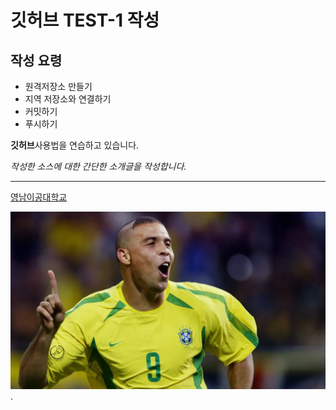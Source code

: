 # 깃허브 TEST-1 작성
## 작성 요령

- 원격저장소 만들기
- 지역 저장소와 연결하기
- 커밋하기
- 푸시하기

**깃허브**사용법을 연습하고 있습니다.

*작성한 소스에 대한 간단한 소개글을 작성합니다.*

---
[영남이공대학교](http://www.ync.ac.kr)

![프로필 이미지](./아무그림.webp).
